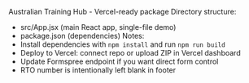 Australian Training Hub - Vercel-ready package
Directory structure:
- src/App.jsx  (main React app, single-file demo)
- package.json (dependencies)
Notes:
- Install dependencies with `npm install` and run `npm run build`
- Deploy to Vercel: connect repo or upload ZIP in Vercel dashboard
- Update Formspree endpoint if you want direct form control
- RTO number is intentionally left blank in footer
